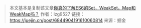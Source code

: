 > 本文基本是复制该文章[你真的了解ES6的Set，WeakSet，Map和WeakMap吗？](https://juejin.cn/post/6844904191610060814)
> 作者：lzg9527
> 链接：https://juejin.cn/post/6844904191610060814
> 来源：掘金

